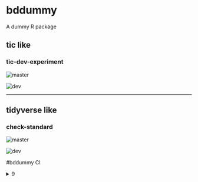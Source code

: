 # bddummy
 A dummy R package

## tic like 

### tic-dev-experiment

![master](https://github.com/sunn-e/bddummy/workflows/tic-dev-experiment/badge.svg?branch=master)

![dev](https://github.com/sunn-e/bddummy/workflows/tic-dev-experiment/badge.svg?branch=dev)

---

## tidyverse like 

### check-standard

![master](https://github.com/sunn-e/bddummy/workflows/check-standard/badge.svg?branch=master)

![dev](https://github.com/sunn-e/bddummy/workflows/check-standard/badge.svg?branch=dev)


#bddummy CI 

<details>
<summary>9</summary>
<br>

| OS :point_down: \| [Repository]-[Dependencies] ::point_right: | [Master]-[Master] | [Dev]-[Master]| [Dev-Dev] | 
|----------|---|---|---|
| MacOS |![Mac-Mas-Mas](https://github.com/sunn-e/bddummy/workflows/Mac-Mas-Mas/badge.svg?branch=master)|![Mac-Dev-Mas](https://github.com/sunn-e/bddummy/workflows/Mac-Dev-Mas/badge.svg?branch=dev) |![Mac-Dev-Dev](https://github.com/sunn-e/bddummy/workflows/Mac-Dev-Dev/badge.svg?branch=dev) |
| Windows |![Win-Mas-Mas](https://github.com/sunn-e/bddummy/workflows/Win-Mas-Mas/badge.svg?branch=master)|![Win-Dev-Mas](https://github.com/sunn-e/bddummy/workflows/Win-Dev-Mas/badge.svg)|![Win-Dev-Dev](https://github.com/sunn-e/bddummy/workflows/Win-Dev-Dev/badge.svg)|
| Ubuntu |![Ubu-Mas-Mas](https://github.com/sunn-e/bddummy/workflows/Ubu-Mas-Mas/badge.svg)|![Ubu-Dev-Mas](https://github.com/sunn-e/bddummy/workflows/Ubu-Dev-Mas/badge.svg?branch=dev)|![Ubu-Dev-Dev](https://github.com/sunn-e/bddummy/workflows/Ubu-Dev-Dev/badge.svg?branch=dev)|
---

<details>
<summary>2+1</summary>
<br>

|  | tic: [Master]-[Master] |tic: [Dev]-[Master]| tidyverse:[Mas-Mas] | 
|----------|---|---|---|
| Multi-CI |  ![Multi-CI-tic-Mas-Mas](https://github.com/sunn-e/bddummy/workflows/Multi-CI-tic-Mas-Mas/badge.svg)|![Multi-CI-tic-Dev-Mas](https://github.com/sunn-e/bddummy/workflows/Multi-CI-tic-Dev-Mas/badge.svg?branch=dev)|![Multi-CI-tidyverse-Mas-Mas](https://github.com/sunn-e/bddummy/workflows/Multi-CI-tidyverse-Mas-Mas/badge.svg?branch=master)|
---
